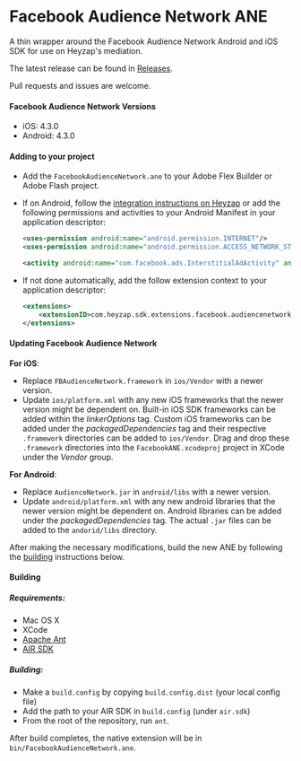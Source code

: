 # Facebook Audience Network ANE

A thin wrapper around the Facebook Audience Network Android and iOS SDK for use on Heyzap's mediation.

The latest release can be found in [Releases](https://github.com/Heyzap/facebook-audience-network-ane/releases).

Pull requests and issues are welcome.

#### Facebook Audience Network Versions
- iOS: 4.3.0
- Android: 4.3.0

#### Adding to your project

- Add the `FacebookAudienceNetwork.ane` to your Adobe Flex Builder or Adobe Flash project.
- If on Android, follow the [integration instructions on Heyzap](https://developers.heyzap.com/docs/ane_setup_and_requirements#step-3-modify-your-application-descriptor) or add the following permissions and activities to your Android Manifest in your application descriptor:
 
	```xml
	<uses-permission android:name="android.permission.INTERNET"/>
	<uses-permission android:name="android.permission.ACCESS_NETWORK_STATE"/>
	```

	```xml
	<activity android:name="com.facebook.ads.InterstitialAdActivity" android:configChanges="keyboardHidden|orientation|screenSize" />
	```

- If not done automatically, add the follow extension context to your application descriptor:

	```xml
	<extensions>
	    <extensionID>com.heyzap.sdk.extensions.facebook.audiencenetwork</extensionID>
	</extensions>
	```

#### Updating Facebook Audience Network
**For iOS**:
- Replace `FBAudienceNetwork.framework` in `ios/Vendor` with a newer version.
- Update `ios/platform.xml` with any new iOS frameworks that the newer version might be dependent on. Built-in iOS SDK frameworks can be added within the _linkerOptions_ tag. Custom iOS frameworks can be added under the _packagedDependencies_ tag and their respective `.framework` directories can be added to `ios/Vendor`. Drag and drop these `.framework` directories into the `FacebookANE.xcodeproj` project in XCode under the _Vendor_ group.

**For Android**:
- Replace `AudienceNetwork.jar` in `android/libs` with a newer version.
- Update `android/platform.xml` with any new android libraries that the newer version might be dependent on. Android libraries can be added under the _packagedDependencies_ tag. The actual `.jar` files can be added to the `andorid/libs` directory.

After making the necessary modifications, build the new ANE by following the [building](#building) instructions below.

#### Building

##### Requirements:
- Mac OS X
- XCode
- [Apache Ant](http://ant.apache.org/)
- [AIR SDK](http://www.adobe.com/devnet/air/air-sdk-download.html)

##### Building:
- Make a `build.config` by copying `build.config.dist` (your local config file)
- Add the path to your AIR SDK in `build.config` (under `air.sdk`)
- From the root of the repository, run `ant`.

After build completes, the native extension will be in `bin/FacebookAudienceNetwork.ane`.
